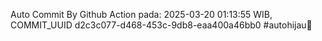 Auto Commit By Github Action pada: 2025-03-20 01:13:55 WIB, COMMIT_UUID d2c3c077-d468-453c-9db8-eaa400a46bb0 #autohijau🗿
